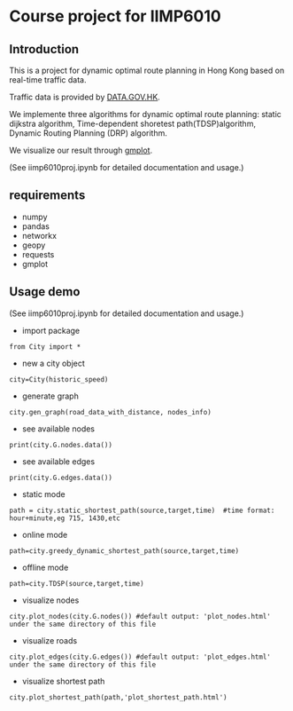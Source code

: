 # Course project for IIMP6010

## Introduction

This is a project for dynamic optimal route planning in Hong Kong based on real-time traffic data.

Traffic data is provided by [DATA.GOV.HK](https://data.gov.hk/sc-data/dataset/hk-td-sm_1-traffic-speed-map).

We implemente three algorithms for dynamic optimal route planning: static dijkstra algorithm,  Time-dependent shoretest path(TDSP)algorithm, 
Dynamic Routing Planning (DRP) algorithm.

We visualize our result through [gmplot](https://github.com/gmplot/gmplot).

(See iimp6010proj.ipynb for detailed documentation and usage.)

## requirements
* numpy
* pandas
* networkx
* geopy
* requests
* gmplot

## Usage demo
(See iimp6010proj.ipynb for detailed documentation and usage.)

* import package

`from City import *`

* new a city object

`city=City(historic_speed)`

* generate graph

`city.gen_graph(road_data_with_distance, nodes_info)`

* see available nodes

`print(city.G.nodes.data())`

* see available edges

`print(city.G.edges.data())`

* static mode

`path = city.static_shortest_path(source,target,time) 
#time format: hour+minute,eg 715, 1430,etc`

* online mode

`path=city.greedy_dynamic_shortest_path(source,target,time)`

* offline mode

`path=city.TDSP(source,target,time)`

* visualize nodes

`city.plot_nodes(city.G.nodes())
#default output: 'plot_nodes.html' under the same directory of this file`

* visualize roads

`city.plot_edges(city.G.edges())
#default output: 'plot_edges.html' under the same directory of this file`

* visualize shortest path

`city.plot_shortest_path(path,'plot_shortest_path.html')`

